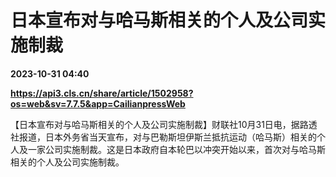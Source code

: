 # 日本宣布对与哈马斯相关的个人及公司实施制裁

**2023-10-31 04:40**

**https://api3.cls.cn/share/article/1502958?os=web&sv=7.7.5&app=CailianpressWeb**

【日本宣布对与哈马斯相关的个人及公司实施制裁】财联社10月31日电，据路透社报道，日本外务省当天宣布，对与巴勒斯坦伊斯兰抵抗运动（哈马斯）相关的个人及一家公司实施制裁。这是日本政府自本轮巴以冲突开始以来，首次对与哈马斯相关的个人及公司实施制裁。